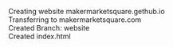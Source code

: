Creating website makermarketsquare.gethub.io  
Transferring to makermarketsquare.com  
Created Branch: website  
Created index.html  
